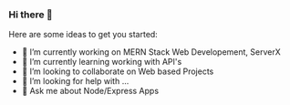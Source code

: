 ### Hi there 👋


Here are some ideas to get you started:

- 🔭 I’m currently working on MERN Stack Web Developement, ServerX
- 🌱 I’m currently learning working with API's
- 👯 I’m looking to collaborate on Web based Projects
- 🤔 I’m looking for help with ...
- 💬 Ask me about Node/Express Apps
